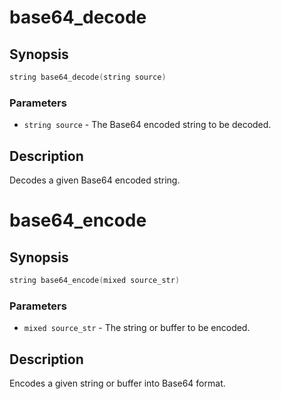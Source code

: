 # base64_decode

## Synopsis

```c
string base64_decode(string source)
```

### Parameters

* `string source` - The Base64 encoded string to be decoded.

## Description

Decodes a given Base64 encoded string.

# base64_encode

## Synopsis

```c
string base64_encode(mixed source_str)
```

### Parameters

* `mixed source_str` - The string or buffer to be encoded.

## Description

Encodes a given string or buffer into Base64 format.

